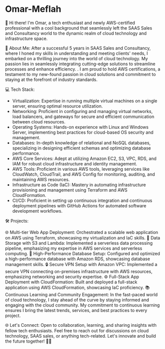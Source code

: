 # Omar-Meflah
👋 Hi there! I'm Omar, a tech enthusiast and newly AWS-certified professional with a cool background that seamlessly left the SAAS Sales and Consultancy world to the dynamic realm of cloud technology and infrastructure space.

🚀 About Me:
After a successful 5 years in SAAS Sales and Consultancy, where I honed my skills in understanding and meeting clients' needs, I embarked on a thrilling journey into the world of cloud technology. My passion lies in seamlessly integrating cutting-edge solutions to streamline processes and enhance efficiency. . I am proud to hold AWS certifications, a testament to my new-found passion in cloud solutions and commitment to staying at the forefront of industry standards.

💻 Tech Stack:

- Virtualization: Expertise in running multiple virtual machines on a single server, ensuring optimal resource utilization.
- Networking: Proficient in configuring and managing virtual networks, load balancers, and gateways for secure and efficient communication between cloud resources.
- Operating Systems: Hands-on experience with Linux and Windows Server, implementing best practices for cloud-based OS security and management.
- Databases: In-depth knowledge of relational and NoSQL databases, specializing in designing efficient schemas and optimizing database performance.
- AWS Core Services: Adept at utilizing Amazon EC2, S3, VPC, RDS, and IAM for robust cloud infrastructure and identity management.
- AWS Tools: Proficient in various AWS tools, leveraging services like CloudWatch, CloudTrail, and AWS Config for monitoring, auditing, and maintaining AWS resources.
- Infrastructure as Code (IaC): Mastery in automating infrastructure provisioning and management using Terraform and AWS CloudFormation.
- CI/CD: Proficient in setting up continuous integration and continuous deployment pipelines with GitHub Actions for automated software development workflows.



🛠️ Projects:

🌐 Multi-tier Web App Deployment: Orchestrated a scalable web application on AWS using Terraform, showcasing my virtualization and IaC skills.
💾 Data Storage with S3 and Lambda: Implemented a serverless data processing pipeline, emphasizing my expertise in AWS services and serverless computing.
🚀 High-Performance Database Setup: Configured and optimized a high-performance database with Amazon RDS, showcasing database management skills.
🔒 Secure VPN Setup with Amazon VPC: Implemented a secure VPN connecting on-premises infrastructure with AWS resources, emphasizing networking and security expertise.
⚙️ Full-Stack App Deployment with CloudFormation: Built and deployed a full-stack application using AWS CloudFormation, showcasing IaC proficiency.
📚 Continuous Learning and Community Engagement:
In the fast-paced world of cloud technology, I stay ahead of the curve by staying informed and engaging with the cloud community. My commitment to continuous learning ensures I bring the latest trends, services, and best practices to every project.

🌐 Let's Connect:
Open to collaboration, learning, and sharing insights with fellow tech enthusiasts. Feel free to reach out for discussions on cloud technology, SAAS sales, or anything tech-related. Let's innovate and build the future together! 🚀✨





